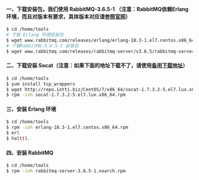 #### 一、下载安装包，我们使用 RabbitMQ-3.6.5-1 （注意：RabbitMQ依赖Erlang环境，而且对版本有要求，具体版本对应请[参照官网](https://www.rabbitmq.com/which-erlang.html)）
```bash
$ cd /home/tools
# 下载 Erlang 环境安装包
$ wget www.rabbitmq.com/releases/erlang/erlang-18.3-1.el7.centos.x86_64.rpm   
# 下载RabbitMQ-3.6.5-1 安装包             
$ wget www.rabbitmq.com/releases/rabbitmq-server/v3.6.5/rabbitmq-server-3.6.5-1.noarch.rpm 
```

#### 二、下载安装 Socat（注意：如果下面的地址下载不了，请使用[备用下载地址]()）
```bash
$ cd /home/tools
$ yum install tcp_wrappers
$ wget http://repo.iotti.biz/CentOS/7/x86_64/socat-1.7.3.2-5.el7.lux.x86_64.rpm # RabbitMQ 密钥安装包（这个可能下载不了）
$ rpm -ivh socat-1.7.3.2-5.el7.lux.x86_64.rpm
```

#### 三、安装 Erlang 环境
```bash
$ cd /home/tools
$ rpm -ivh erlang-18.3-1.el7.centos.x86_64.rpm                                  # 安装 Erlang
$ erl                                                                           # 如果进入了 Eshell 命令行，说明 Erlang 安装成功了      
$ halt().                                                                       # 退出 Eshell 命令行 
```

#### 四、安装 RabbitMQ
```bash
$ cd /home/tools
$ rpm -ivh rabbitmq-server-3.6.5-1.noarch.rpm                                   # 安装 RabbitMQ
```
